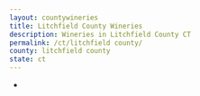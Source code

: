 ```yaml
---
layout: countywineries
title: Litchfield County Wineries
description: Wineries in Litchfield County CT
permalink: /ct/litchfield county/
county: litchfield county
state: ct
---
```

-
